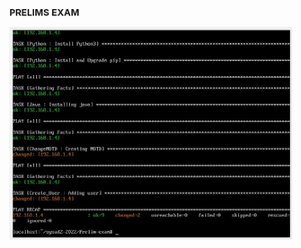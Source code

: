 ### PRELIMS EXAM ###

![alt text](https://github.com/vaacabang/vaacabang-tip/blob/main/success.JPG?raw=true)
